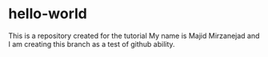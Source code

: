 # hello-world
This is a repository created for the tutorial
My name is Majid Mirzanejad and I am creating this branch as a test of github ability.
